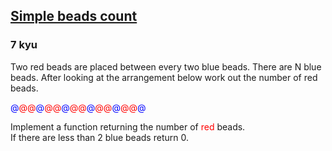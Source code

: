 <h2><a href=https://www.codewars.com/kata/58712dfa5c538b6fc7000569/train/csharp target="_blank">Simple beads count</a></h2><h3>7 kyu</h3><p>Two red beads are placed between every two blue beads. There are N blue beads. After looking at the arrangement below work out the number of red beads.</p><p><font color="blue">@</font><font color="red">@</font><font color="red">@</font><font color="blue">@</font><font color="red">@</font><font color="red">@</font><font color="blue">@</font><font color="red">@</font><font color="red">@</font><font color="blue">@</font><font color="red">@</font><font color="red">@</font><font color="blue">@</font><font color="red">@</font><font color="red">@</font><font color="blue">@</font>  </p><p>Implement a function returning the number of <font color="red">red</font> beads.<br>If there are less than 2 blue beads return 0.</p>